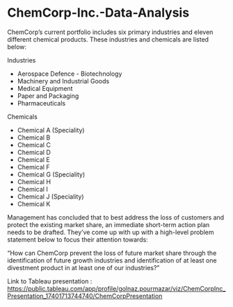 # ChemCorp-Inc.-Data-Analysis
ChemCorp’s current portfolio includes six primary industries and eleven different
chemical products. These industries and chemicals are listed below:

Industries
- Aerospace Defence - Biotechnology
- Machinery and Industrial Goods
- Medical Equipment
- Paper and Packaging
- Pharmaceuticals

Chemicals
- Chemical A (Speciality)
- Chemical B
- Chemical C
- Chemical D
- Chemical E
- Chemical F
- Chemical G (Speciality)
- Chemical H
- Chemical I
- Chemical J (Speciality)
- Chemical K

Management has concluded that to best address the loss of customers and protect
the existing market share, an immediate short-term action plan needs to be drafted.
They’ve come up with up with a high-level problem statement below to focus their
attention towards:

“How can ChemCorp prevent the loss of future market share through the
identification of future growth industries and identification of at least one
divestment product in at least one of our industries?”

Link to Tableau presentation : https://public.tableau.com/app/profile/golnaz.pourmazar/viz/ChemCorpInc_Presentation_17401713744740/ChemCorpPresentation
